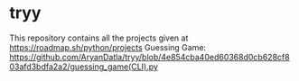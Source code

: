 # tryy
This repository contains all the projects given at https://roadmap.sh/python/projects
Guessing Game: https://github.com/AryanDatla/tryy/blob/4e854cba40ed60368d0cb628cf803afd3bdfa2a2/guessing_game(CLI).py
